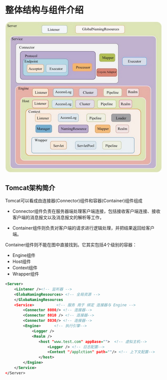 # 整体结构与组件介绍

![image-20201026123957352](../../assets/image-20201026123957352.png)

## Tomcat架构简介

Tomcat可以看成由连接器(Connector)组件和容器(Container)组件组成

- Connector组件负责在服务器端处理客户端连接，包括接收客户端连接、接收客户端的消息报文以及消息报文的解析等工作，

- Container组件则负责对客户端的请求进行逻辑处理，并把结果返回给客户端。

Container组件则不能在图中直接找到。它其实包括4个级别的容器：

- Engine组件
- Host组件
- Context组件
- Wrapper组件

```xml
<Server>
    <Listener /><!-- 监听器 -->
    <GlobaNamingResources> <!-- 全局资源 -->
    </GlobaNamingResources
    <Service>          <!-- 服务 用于 绑定 连接器与 Engine -->
        <Connector 8080/> <!-- 连接器-->
        <Connector 8010 /> <!-- 连接器-->
        <Connector 8030/> <!-- 连接器-->
        <Engine>      <!-- 执行引擎-->
            <Logger />
            <Realm />
               <host "www.test.com" appBase="">  <!-- 虚拟主机-->
                   <Logger /> <!-- 日志配置-->
                   <Context "/applction" path=""/> <!-- 上下文配置-->
               </host>
        </Engine>
    </Service>
</Server>
```


